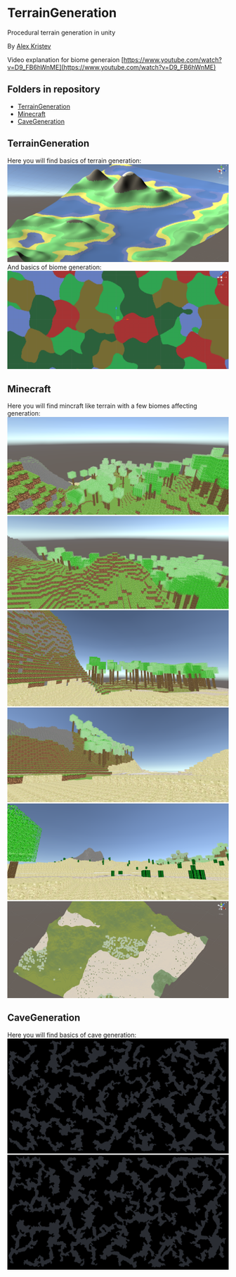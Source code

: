 # TerrainGeneration
Procedural terrain generation in unity

By [Alex Kristev](https://github.com/kristevalex)  

Video explanation for biome generaion [https://www.youtube.com/watch?v=D9_FB6hWnME](https://www.youtube.com/watch?v=D9_FB6hWnME)

## Folders in repository

* [TerrainGeneration](#s-TerrainGeneration)
* [Minecraft](#s-Minecraft)
* [CaveGeneration](#s-CaveGeneration)

## <a name="s-TerrainGeneration"></a> TerrainGeneration
Here you will find basics of terrain generation:
![Basic Terrain Samle](pics/BasicTerrain.png)
And basics of biome generation:
![Basic Biomes Samle](pics/BasicBiomes.png)

## <a name="s-Minecraft"></a> Minecraft
Here you will find mincraft like terrain with a few biomes affecting generation:
![Basic Terrain Samle](pics/MincraftBasicTerrain.png)
![Basic Terrain Samle](pics/MincraftBasicTerrain2.png)
![Basic Terrain Samle](pics/MincraftBasicTerrain3.png)
![Basic Terrain Samle](pics/MincraftBasicTerrain4.png)
![Basic Terrain Samle](pics/MincraftBasicTerrain5.png)
![Basic Terrain Samle](pics/MincraftBasicTerrain6.png)

## <a name="s-CaveGeneration"></a> CaveGeneration
Here you will find basics of cave generation:
![Basic Cave Samle](pics/BasicCaves.png)
![Basic Cave Samle](pics/BasicCaves2.png)
